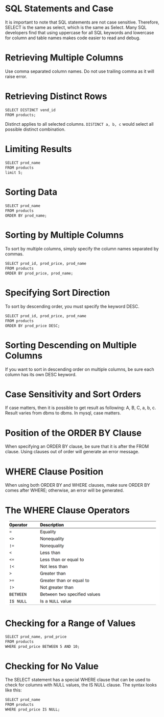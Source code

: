 # SQL Statements and Case
It is important to note that SQL statements are not case sensitive. Therefore, SELECT is the same as select, which is the same as Select. Many SQL developers find that using uppercase for all SQL keywords and lowercase for column and table names makes code easier to read and debug.

# Retrieving Multiple Columns
Use comma separated column names. Do not use trailing comma as it will raise error.

# Retrieving Distinct Rows
```
SELECT DISTINCT vend_id
FROM products;
```
Distinct applies to all selected columns. `DISTINCT a, b, c` would select all possible distinct combination.

# Limiting Results

```
SELECT prod_name
FROM products
limit 5;
```

# Sorting Data
```
SELECT prod_name
FROM products
ORDER BY prod_name;
```

# Sorting by Multiple Columns

To sort by multiple columns, simply specify the column names separated by commas.

```
SELECT prod_id, prod_price, prod_name
FROM products
ORDER BY prod_price, prod_name;
```

# Specifying Sort Direction
To sort by descending order, you must specify the keyword DESC.
```
SELECT prod_id, prod_price, prod_name
FROM products
ORDER BY prod_price DESC;
```

# Sorting Descending on Multiple Columns
If you want to sort in descending order on multiple columns, be sure each column has its own DESC keyword.

# Case Sensitivity and Sort Orders

If case matters, then it is possible to get result as following: A, B, C, a, b, c. Result varies from dbms to dbms. In mysql, case matters.

# Position of the ORDER BY Clause
When specifying an ORDER BY clause, be sure that it is after the FROM clause. Using clauses out of order will generate an error message.

# WHERE Clause Position
When using both ORDER BY and WHERE clauses, make sure ORDER BY comes after WHERE; otherwise, an error will be generated.

# The WHERE Clause Operators
![WHERE clause operators](../images/where-clause-operators.png)

# Checking for a Range of Values
```
SELECT prod_name, prod_price
FROM products
WHERE prod_price BETWEEN 5 AND 10;
```

# Checking for No Value
The SELECT statement has a special WHERE clause that can be used to check for columns with NULL values, the IS NULL clause. The syntax looks like this:

```
SELECT prod_name
FROM products
WHERE prod_price IS NULL;
```
